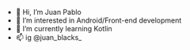 - 👋 Hi, I’m Juan Pablo
- 👀 I’m interested in Android/Front-end development 
- 🌱 I’m currently learning Kotlin
- 📫 ig @juan_blacks_
